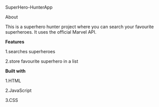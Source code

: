 SuperHero-HunterApp

About

This is a superhero hunter project where you can search your favourite superheroes. It uses the official Marvel API.

**Features**

1.searches superheroes

2.store favourite superhero in a list

**Built with**

1.HTML

2.JavaScript

3.CSS
